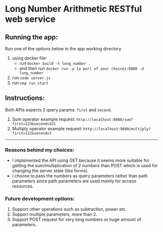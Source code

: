 # Long Number Arithmetic RESTful web service

## Running the app:
Run one of the options below in the app working directory
1. using docker file:
    - run `docker build -t long_number .`
    - and then run `docker run -p {a port of your choice}:8080 -d long_number`
2. run `node server.js` 
3. run `nmp run start`

## Instructions:
Both APIs expects 2 query params: `first` and `second`.
1. Sum operator example request: `http://localhost:8080/sum?first=123&second=321`
2. Multiply operator example request: `http://localhost:8080/multiply?first=122&second=3`

---

### Reasons behind my choices:
- I implemented the API using GET because it seems more suitable for getting the sum/multiplication of 2 numbers
than POST which is used for changing the server state (like forms).
- I choose to pass the numbers as query parameters rather than path parameters since path parameters are used mainly for access resources.

### Future development options:
1. Support other operations such as subtraction, power etc.
2. Support multiple parameters, more than 2.
3. Support POST request for very long numbers or huge amount of parameters.
 
